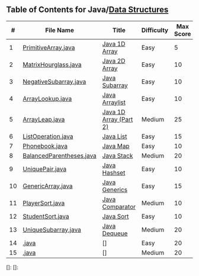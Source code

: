 ## Table of Contents for Java/[Data Structures](https://www.hackerrank.com/domains/java?filters%5Bsubdomains%5D%5B%5D=java-data-structure)

| #  | File Name                                            | Title                              | Difficulty | Max Score |
| -- | ---------------------------------------------------- | ---------------------------------- | ---------- | --------- |
| 1  | [PrimitiveArray.java](PrimitiveArray.java)           | [Java 1D Array]                    | Easy       | 5         |
| 2  | [MatrixHourglass.java](MatrixHourglass.java)         | [Java 2D Array]                    | Easy       | 10        |
| 3  | [NegativeSubarray.java](NegativeSubarray.java)       | [Java Subarray]                    | Easy       | 10        |
| 4  | [ArrayLookup.java](ArrayLookup.java)                 | [Java Arraylist]                   | Easy       | 10        |
| 5  | [ArrayLeap.java](ArrayLeap.java)                     | [Java 1D Array (Part 2)]           | Medium     | 25        |
| 6  | [ListOperation.java](ListOperation.java)             | [Java List]                        | Easy       | 15        |
| 7  | [Phonebook.java](Phonebook.java)                     | [Java Map]                         | Easy       | 10        |
| 8  | [BalancedParentheses.java](BalancedParentheses.java) | [Java Stack]                       | Medium     | 20        |
| 9  | [UniquePair.java](UniquePair.java)                   | [Java Hashset]                     | Easy       | 10        |
| 10 | [GenericArray.java](GenericArray.java)               | [Java Generics]                    | Easy       | 15        |
| 11 | [PlayerSort.java](PlayerSort.java)                   | [Java Comparator]                  | Medium     | 10        |
| 12 | [StudentSort.java](StudentSort.java)                 | [Java Sort]                        | Easy       | 10        |
| 13 | [UniqueSubarray.java](UniqueSubarray.java)           | [Java Dequeue]                     | Medium     | 20        |
| 14 | [.java](.java)               | []              | Easy       | 20        |
| 15 | [.java](.java)               | []              | Medium     | 20        |

[Java 1D Array]: https://www.hackerrank.com/challenges/java-1d-array-introduction/problem
[Java 2D Array]: https://www.hackerrank.com/challenges/java-2d-array/problem
[Java Subarray]: https://www.hackerrank.com/challenges/java-negative-subarray/problem
[Java Arraylist]: https://www.hackerrank.com/challenges/java-arraylist/problem
[Java 1D Array (Part 2)]: https://www.hackerrank.com/challenges/java-1d-array/problem
[Java List]: https://www.hackerrank.com/challenges/java-list/problem
[Java Map]: https://www.hackerrank.com/challenges/phone-book/problem
[Java Stack]: https://www.hackerrank.com/challenges/java-stack/problem
[Java Hashset]: https://www.hackerrank.com/challenges/java-hashset/problem
[Java Generics]: https://www.hackerrank.com/challenges/java-generics/problem
[Java Comparator]: https://www.hackerrank.com/challenges/java-comparator/problem
[Java Sort]: https://www.hackerrank.com/challenges/java-sort/problem
[Java Dequeue]: https://www.hackerrank.com/challenges/java-dequeue/problem
[]: 
[]: 
